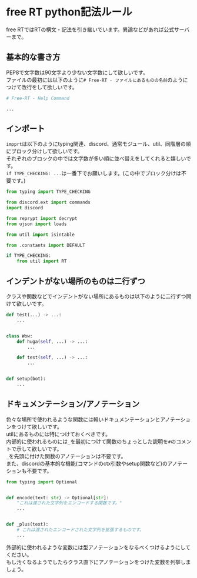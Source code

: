 # free RT python記法ルール
free RTではRTの構文・記法を引き継いでいます。異論などがあれば公式サーバーまで。 

## 基本的な書き方
PEP8で文字数は90文字より少ない文字数にして欲しいです。  
ファイルの最初には以下のように`# Free-RT - ファイルにあるものの名前`のようにつけて改行をして欲しいです。
```python
# Free-RT - Help Command

...
```
  
## インポート
`impprt`は以下のようにtyping関連、discord、通常モジュール、util、同階層の順にブロック分けして欲しいです。  
それぞれのブロックの中では文字数が多い順に並べ替えをしてくれると嬉しいです。  
`if TYPE_CHECKING: ...`は一番下でお願いします。(この中でブロック分けは不要です。)
```python
from typing import TYPE_CHECKING

from discord.ext import commands
import discord

from reprypt import decrypt
from ujson import loads

from util import isintable

from .constants import DEFAULT

if TYPE_CHECKING:
    from util import RT
```
  
## インデントがない場所のものは二行ずつ
クラスや関数などでインデントがない場所にあるものは以下のように二行ずつ開けて欲しいです。
```python
def test(...) -> ...:
    ...


class Wow:
    def huga(self, ...) -> ...:
        ...

    def test(self, ...) -> ...:
        ...


def setup(bot):
    ...
```
  
## ドキュメンテーション/アノテーション
色々な場所で使われるような関数には軽いドキュメンテーションとアノテーションをつけて欲しいです。  
utilにあるものには特につけておくべきです。  
内部的に使われるものには`_`を最初につけて関数のちょっとした説明を`#`のコメントで示して欲しいです。  
`_`を先頭に付けた関数のアノテーションは不要です。  
また、discordの基本的な機能(コマンドのctx引数やsetup関数など)のアノテーションも不要です。
```python
from typing import Optional


def encode(text: str) -> Optional[str]:
    "これは渡された文字列をエンコードする関数です。"
    ...


def _plus(text):
    # これは渡されたエンコードされた文字列を拡張するものです。
    ...
```
  
外部的に使われるような変数には型アノテーションをなるべくつけるようにしてください。  
もし汚くなるようでしたらクラス直下にアノテーションをつけた変数を列挙しましょう。  
